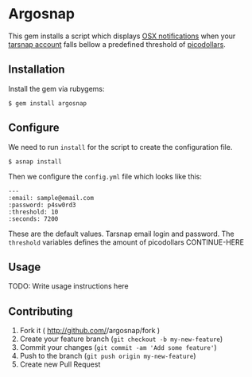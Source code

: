 # Argosnap

This gem installs a script which displays [OSX notifications](http://support.apple.com/kb/ht5362) when your [tarsnap account](http://www.tarsnap.com/) falls bellow a predefined threshold of [picodollars](http://www.tarsnap.com/picoUSD-why.html).

## Installation

Install the gem via rubygems:

    $ gem install argosnap

## Configure

We need to run `install` for the script to create the configuration file. 


    $ asnap install

Then we configure the `config.yml` file which looks like this:
    
    ---
    :email: sample@email.com
    :password: p4sw0rd3
    :threshold: 10
    :seconds: 7200

These are the default values. Tarsnap email login and password. The `threshold` variables defines the amount of picodollars CONTINUE-HERE

## Usage

TODO: Write usage instructions here

## Contributing

1. Fork it ( http://github.com/<my-github-username>/argosnap/fork )
2. Create your feature branch (`git checkout -b my-new-feature`)
3. Commit your changes (`git commit -am 'Add some feature'`)
4. Push to the branch (`git push origin my-new-feature`)
5. Create new Pull Request
